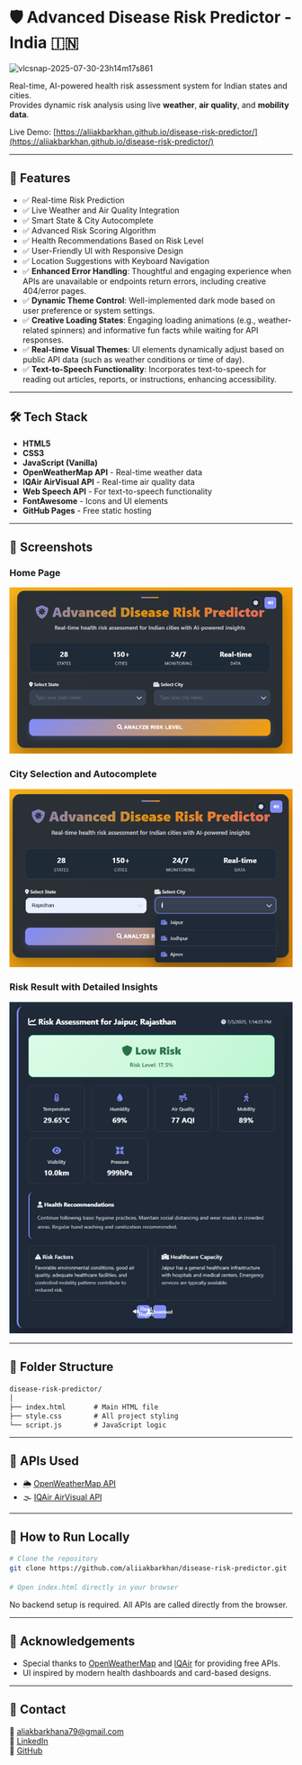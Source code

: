 # 🛡️ Advanced Disease Risk Predictor - India 🇮🇳

<img alt="vlcsnap-2025-07-30-23h14m17s861" src="https://images-wixmp-ed30a86b8c4ca887773594c2.wixmp.com/f/12cbe8a4-f55c-4b40-85bb-d8e1405e7b84/djj36ht-7b456156-4452-4a29-8941-f919a70d370a.gif?token=eyJ0eXAiOiJKV1QiLCJhbGciOiJIUzI1NiJ9.eyJzdWIiOiJ1cm46YXBwOjdlMGQxODg5ODIyNjQzNzNhNWYwZDQxNWVhMGQyNmUwIiwiaXNzIjoidXJuOmFwcDo3ZTBkMTg4OTgyMjY0MzczYTVmMGQ0MTVlYTBkMjZlMCIsIm9iaiI6W1t7InBhdGgiOiJcL2ZcLzEyY2JlOGE0LWY1NWMtNGI0MC04NWJiLWQ4ZTE0MDVlN2I4NFwvZGpqMzZodC03YjQ1NjE1Ni00NDUyLTRhMjktODk0MS1mOTE5YTcwZDM3MGEuZ2lmIn1dXSwiYXVkIjpbInVybjpzZXJ2aWNlOmZpbGUuZG93bmxvYWQiXX0.fnAXmNLKWkgSJQktCG-yeq0Bd1TNY7_BqcQsrxscet4" />

Real-time, AI-powered health risk assessment system for Indian states and cities.  
Provides dynamic risk analysis using live **weather**, **air quality**, and **mobility data**.

Live Demo: [https://aliiakbarkhan.github.io/disease-risk-predictor/](https://aliiakbarkhan.github.io/disease-risk-predictor/)

-----

## 🚀 Features

  - ✅ Real-time Risk Prediction
  - ✅ Live Weather and Air Quality Integration
  - ✅ Smart State & City Autocomplete
  - ✅ Advanced Risk Scoring Algorithm
  - ✅ Health Recommendations Based on Risk Level
  - ✅ User-Friendly UI with Responsive Design
  - ✅ Location Suggestions with Keyboard Navigation
  - ✅ **Enhanced Error Handling**: Thoughtful and engaging experience when APIs are unavailable or endpoints return errors, including creative 404/error pages.
  - ✅ **Dynamic Theme Control**: Well-implemented dark mode based on user preference or system settings.
  - ✅ **Creative Loading States**: Engaging loading animations (e.g., weather-related spinners) and informative fun facts while waiting for API responses.
  - ✅ **Real-time Visual Themes**: UI elements dynamically adjust based on public API data (such as weather conditions or time of day).
  - ✅ **Text-to-Speech Functionality**: Incorporates text-to-speech for reading out articles, reports, or instructions, enhancing accessibility.

-----

## 🛠️ Tech Stack

  - **HTML5**
  - **CSS3**
  - **JavaScript (Vanilla)**
  - **OpenWeatherMap API** - Real-time weather data
  - **IQAir AirVisual API** - Real-time air quality data
  - **Web Speech API** - For text-to-speech functionality
  - **FontAwesome** - Icons and UI elements
  - **GitHub Pages** - Free static hosting

-----

## 📸 Screenshots

### Home Page

<img src = "https://github.com/aliiakbarkhan/disease-risk-predictor/blob/main/assets/Screenshot%202025-07-05%20131215.png"> </img>

### City Selection and Autocomplete

<img src = "https://github.com/aliiakbarkhan/disease-risk-predictor/blob/main/assets/Screenshot%202025-07-05%20131327.png"> </img>

### Risk Result with Detailed Insights

<img src = "https://github.com/aliiakbarkhan/disease-risk-predictor/blob/main/assets/Screenshot%202025-07-05%20131517.png"> </img>

-----

## 📂 Folder Structure

```
disease-risk-predictor/
│
├── index.html       # Main HTML file
├── style.css        # All project styling
└── script.js        # JavaScript logic
```

-----

## 🔗 APIs Used

  - 🌦️ [OpenWeatherMap API](https://openweathermap.org/api)
  - 🌫️ [IQAir AirVisual API](https://www.iqair.com/world-air-quality)

-----

## 📌 How to Run Locally

```bash
# Clone the repository
git clone https://github.com/aliiakbarkhan/disease-risk-predictor.git

# Open index.html directly in your browser
```

No backend setup is required. All APIs are called directly from the browser.

-----

## 🙌 Acknowledgements

  - Special thanks to [OpenWeatherMap](https://openweathermap.org/) and [IQAir](https://www.iqair.com/) for providing free APIs.
  - UI inspired by modern health dashboards and card-based designs.

-----

## 📣 Contact

📧 aliakbarkhana79@gmail.com  
🔗 [LinkedIn](https://www.linkedin.com/in/aliiakbarkhan)  
🔗 [GitHub](https://github.com/aliiakbarkhan)
